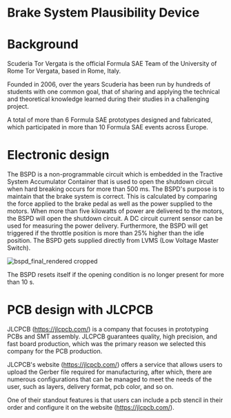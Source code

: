 # Brake System Plausibility Device

Background
=============
Scuderia Tor Vergata is the official Formula SAE Team of the University of Rome Tor Vergata, based in Rome, Italy.

Founded in 2006, over the years Scuderia has been run by hundreds of students with one common goal, that of sharing and applying the technical and theoretical knowledge learned during their studies in a challenging project.

A total of more than 6 Formula SAE prototypes designed and fabricated, which participated in more than 10 Formula SAE events across Europe.

Electronic design
=============

The BSPD is a non-programmable circuit which is embedded in the Tractive System Accumulator Container that is used to open the shutdown circuit when hard breaking occurs for more than 500 ms. The BSPD's purpose is to maintain that the brake system is correct. This is calculated by comparing the force applied to the brake pedal as well as the power supplied to the motors. When more than five kilowatts of power are delivered to the motors, the BSPD will open the shutdown circuit. A DC circuit current sensor can be used for measuring the power delivery. Furthermore, the BSPD will get triggered if the throttle position is more than 25% higher than the idle position. The BSPD gets supplied directly from LVMS (Low Voltage Master Switch).


![bspd_final_rendered cropped](https://user-images.githubusercontent.com/54326343/166295881-38b81dc3-eaf8-4175-80a7-b34c14a6775e.png)

The BSPD resets itself if the opening condition is no longer present for more than 10 s.



PCB design with JLCPCB
=============

JLCPCB (https://jlcpcb.com/) is a company that focuses in prototyping PCBs and SMT assembly. JLCPCB guarantees quality, high precision, and fast board production, which was the primary reason we selected this company for the PCB production.

JLCPCB's website (https://jlcpcb.com/) offers a service that allows users to upload the Gerber file required for manufacturing, after which, there are numerous configurations that can be managed to meet the needs of the user, such as layers, delivery format, pcb color, and so on.

One of their standout features is that users can include a pcb stencil in their order and configure it on the website (https://jlcpcb.com/).
